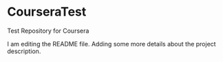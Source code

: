 # CourseraTest
Test Repository for Coursera 

I am editing the README file. Adding some more details about the project description.

